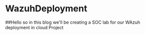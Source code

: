 # WazuhDeployment
##Hello
so in this blog we'll be creating a SOC lab for our WAzuh deployment in cloud Project 
